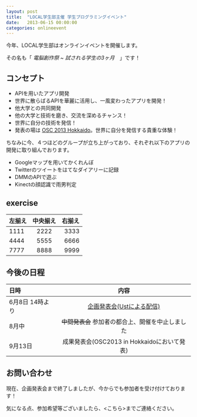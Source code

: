 ```yaml
---
layout: post
title:  "LOCAL学生部主催 学生プログラミングイベント"
date:   2013-06-15 00:00:00
categories: onlineevent
---
```


今年、LOCAL学生部はオンラインイベントを開催します。

その名も「 *電脳創作祭 ~ 試される学生の3ヶ月*　」です！

## コンセプト
* APIを用いたアプリ開発
 * 世界に散らばるAPIを華麗に活用し、一風変わったアプリを開発！
* 他大学との共同開発
 * 他の大学と技術を磨き、交流を深めるチャンス！
* 世界に自分の技術を発信！
 * 発表の場は [OSC 2013 Hokkaido](http://www.ospn.jp/osc2013-do/ )。世界に自分を発信する貴重な体験！

ちなみに今、４つほどのグループが立ち上がっており、それぞれ以下のアプリの開発に取り組んでおります。  
* Googleマップを用いてかくれんぼ  
* Twitterのツイートをはてなダイアリーに記録  
* DMMのAPIで遊ぶ  
* Kinectの顔認識で雨男判定  

## exercise

左揃え | 中央揃え | 右揃え
:----- | :------: | -----:
1111   | 2222     | 3333 
4444   | 5555     | 6666
7777   | 8888     | 9999

## 今後の日程
 日時 | 内容 
:--------------|:--------------------------------------:
 6月8日 14時より |[企画発表会(Ustによる配信)](http://students.local.or.jp/?page_id=123)
 8月中         | ~~中間発表会~~ 参加者の都合上、開催を中止しました
 9月13日        |成果発表会(OSC2013 in Hokkaidoにおいて発表)

## お問い合わせ

現在、企画発表会まで終了しましたが、今からでも参加者を受け付けております！

気になる点、参加希望等ございましたら、<こちら>までご連絡ください。


